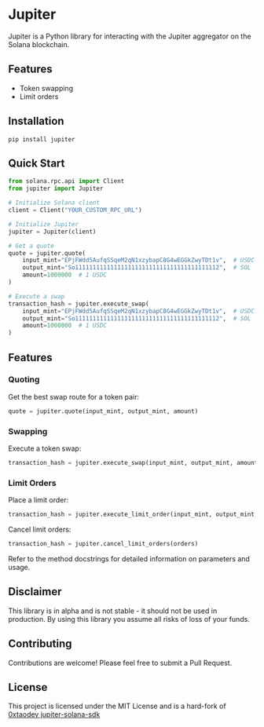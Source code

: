 # Jupiter
Jupiter is a Python library for interacting with the Jupiter aggregator on the Solana blockchain.

## Features
* Token swapping
* Limit orders

## Installation
`pip install jupiter`

## Quick Start
```python
from solana.rpc.api import Client
from jupiter import Jupiter

# Initialize Solana client
client = Client("YOUR_CUSTOM_RPC_URL")

# Initialize Jupiter
jupiter = Jupiter(client)

# Get a quote
quote = jupiter.quote(
    input_mint="EPjFWdd5AufqSSqeM2qN1xzybapC8G4wEGGkZwyTDt1v",  # USDC
    output_mint="So11111111111111111111111111111111111111112",  # SOL
    amount=1000000  # 1 USDC
)

# Execute a swap
transaction_hash = jupiter.execute_swap(
    input_mint="EPjFWdd5AufqSSqeM2qN1xzybapC8G4wEGGkZwyTDt1v",  # USDC
    output_mint="So11111111111111111111111111111111111111112",  # SOL
    amount=1000000  # 1 USDC
)
```

## Features

### Quoting
Get the best swap route for a token pair:

```python
quote = jupiter.quote(input_mint, output_mint, amount)
```

### Swapping
Execute a token swap:

```python
transaction_hash = jupiter.execute_swap(input_mint, output_mint, amount)
```

### Limit Orders
Place a limit order:

```python
transaction_hash = jupiter.execute_limit_order(input_mint, output_mint, in_amount, out_amount)
```

Cancel limit orders:

```python
transaction_hash = jupiter.cancel_limit_orders(orders)
```

Refer to the method docstrings for detailed information on parameters and usage.

## Disclaimer
This library is in alpha and is not stable - it should not be used in production. By using this library you assume all risks of loss of your funds.

## Contributing
Contributions are welcome! Please feel free to submit a Pull Request.

## License
This project is licensed under the MIT License and is a hard-fork of [0xtaodev jupiter-solana-sdk](https://github.com/0xTaoDev/jupiter-python-sdk)
